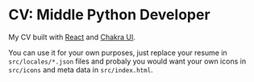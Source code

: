 # CV: Middle Python Developer

My CV built with [React](https://github.com/facebook/react) and [Chakra UI](https://github.com/chakra-ui/chakra-ui).

You can use it for your own purposes, just replace your resume in `src/locales/*.json` files and probaly you would want your own icons in `src/icons` and meta data in `src/index.html`.